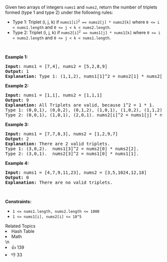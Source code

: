 <p>Given two arrays of integers&nbsp;<code>nums1</code> and <code>nums2</code>, return the number of triplets formed (type 1 and type 2) under the following rules:</p>

<ul>
	<li>Type 1: Triplet (i, j, k)&nbsp;if <code>nums1[i]<sup>2</sup>&nbsp;== nums2[j] * nums2[k]</code> where <code>0 &lt;= i &lt; nums1.length</code> and <code>0 &lt;= j &lt; k &lt; nums2.length</code>.</li>
	<li>Type 2:&nbsp;Triplet (i, j, k) if <code>nums2[i]<sup>2</sup>&nbsp;== nums1[j] * nums1[k]</code> where <code>0 &lt;= i &lt; nums2.length</code> and <code>0 &lt;= j &lt; k &lt; nums1.length</code>.</li>
</ul>

<p>&nbsp;</p>
<p><strong>Example 1:</strong></p>

<pre>
<strong>Input:</strong> nums1 = [7,4], nums2 = [5,2,8,9]
<strong>Output:</strong> 1
<strong>Explanation:</strong> Type 1: (1,1,2), nums1[1]^2 = nums2[1] * nums2[2]. (4^2 = 2 * 8). 
</pre>

<p><strong>Example 2:</strong></p>

<pre>
<strong>Input:</strong> nums1 = [1,1], nums2 = [1,1,1]
<strong>Output:</strong> 9
<strong>Explanation:</strong> All Triplets are valid, because 1^2 = 1 * 1.
Type 1: (0,0,1), (0,0,2), (0,1,2), (1,0,1), (1,0,2), (1,1,2).  nums1[i]^2 = nums2[j] * nums2[k].
Type 2: (0,0,1), (1,0,1), (2,0,1). nums2[i]^2 = nums1[j] * nums1[k].
</pre>

<p><strong>Example 3:</strong></p>

<pre>
<strong>Input:</strong> nums1 = [7,7,8,3], nums2 = [1,2,9,7]
<strong>Output:</strong> 2
<strong>Explanation:</strong> There are 2 valid triplets.
Type 1: (3,0,2).  nums1[3]^2 = nums2[0] * nums2[2].
Type 2: (3,0,1).  nums2[3]^2 = nums1[0] * nums1[1].
</pre>

<p><strong>Example 4:</strong></p>

<pre>
<strong>Input:</strong> nums1 = [4,7,9,11,23], nums2 = [3,5,1024,12,18]
<strong>Output:</strong> 0
<strong>Explanation:</strong> There are no valid triplets.
</pre>

<p>&nbsp;</p>
<p><strong>Constraints:</strong></p>

<ul>
	<li><code>1 &lt;= nums1.length, nums2.length &lt;= 1000</code></li>
	<li><code>1 &lt;= nums1[i], nums2[i] &lt;= 10^5</code></li>
</ul>
<div><div>Related Topics</div><div><li>Hash Table</li><li>Math</li></div></div>\n<div><li>👍 139</li><li>👎 33</li></div>